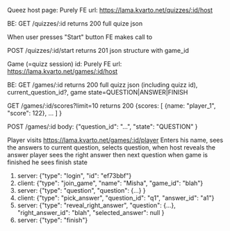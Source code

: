 Queez host page:
Purely FE url:
https://lama.kvarto.net/quizzes/:id/host

BE:
GET /quizzes/:id 
 returns 200 full quize json

When user presses "Start" button FE makes call to

POST /quizzes/:id/start
returns 201 json structure with game_id


Game (=quizz session) id:
Purely FE url:
https://lama.kvarto.net/games/:id/host

BE:
GET /games/:id
 returns 200 full quizz json (including quizz id),
             current_question_id?, 
             game state=QUESTION|ANSWER|FINISH

GET /games/:id/scores?limit=10 
 returns 200 {scores: [ {name: "player_1", "score": 122}, ... ] }

POST /games/:id  body: {"question_id": "...", "state": "QUESTION" }  


Player visits https://lama.kvarto.net/games/:id/player
Enters his name, sees the answers to current question,
 selects question, when host reveals the answer player sees the right answer
then next question
when game is finished he sees finish state


1. server:  {"type": "login", "id": "ef73bbf"}
2. client: {"type": "join_game", "name": "Misha", "game_id": "blah"}
3. server:  {"type": "question", "question": {...} }
4. client: {"type": "pick_answer", "question_id": "q1", "answer_id": "a1"}
5. server:  {"type": "reveal_right_answer", "question": {...}, "right_answer_id": "blah", "selected_answer": null }
6. server: {"type": "finish"}

